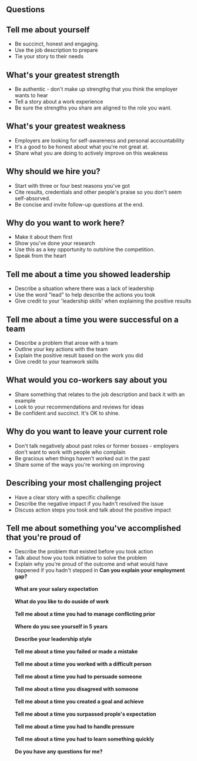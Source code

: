 ## Questions

## Tell me about yourself
- Be succinct, honest and engaging.
- Use the job description to prepare
- Tie your story to their needs
## What's your greatest strength
- Be authentic - don't make up strengthg that you think the employer wants to hear
- Tell a story about a work experience
- Be sure the strengths you share are aligned to the role you want.
## What's your greatest weakness
- Employers are looking for self-awareness and personal accountability
- It's a good to be honest about what you're not great at.
- Share what you are doing to actively improve on this weakness
## Why should we hire you?
- Start with three or four best reasons you've got
- Cite results, credentials and other people's praise so you don't seem self-absorved.
- Be concise and invite follow-up questions at the end.
## Why do you want to work here?
- Make it about them first
- Show you've done your research
- Use this as a key opportunity to outshine the competition.
- Speak from the heart
## Tell me about a time you showed leadership
- Describe a situation where there was a lack of leadership
- Use the word "lead" to help describe the actions you took
- Give credit to your 'leadership skills' when explaining the positive results
## Tell me about a time you were successful on a team
- Describe a problem that arose with a team
- Outline your key actions with the team
- Explain the positive result based on the work you did
- Give credit to your teamwork skills
## What would you co-workers say about you
- Share something that relates to the job description and back it with an example
- Look to your recommendations and reviews for ideas
- Be confident and succinct. It's OK to shine.
## Why do you want to leave your current role
- Don't talk negatively about past roles or former bosses - employers don't want to work with people who complain
- Be gracious when things haven't worked out in the past
- Share some of the ways you're working on improving
## Describing your most challenging project
- Have a clear story with a specific challenge
- Describe the negative impact if you hadn't resolved the issue
- Discuss action steps you took and talk about the positive impact
## Tell me about something you've accomplished that you're proud of
- Describe the problem that existed before you took action
- Talk about how you took initiative to solve the problem
- Explain why you're proud of the outcome and what would have happened if you hadn't stepped in
**Can you explain your employment gap?**
<br><br>
**What are your salary expectation**
<br><br>
**What do you like to do ouside of work**
<br><br>
**Tell me about a time you had to manage conflicting prior**
<br><br>
**Where do you see yourself in 5 years**
<br><br>
**Describe your leadership style**
<br><br>
**Tell me about a time you failed or made a mistake**
<br><br>
**Tell me about a time you worked with a difficult person**
<br><br>
**Tell me about a time you had to persuade someone**
<br><br>
**Tell me about a time you disagreed with someone**
<br><br>
**Tell me about a time you created a goal and achieve**
<br><br>
**Tell me about a time you surpassed prople's expectation**
<br><br>
**Tell me about a time you had to handle pressure**
<br><br>
**Tell me about a time you had to learn something quickly**
<br><br>
**Do you have any questions for me?**
<br><br>
